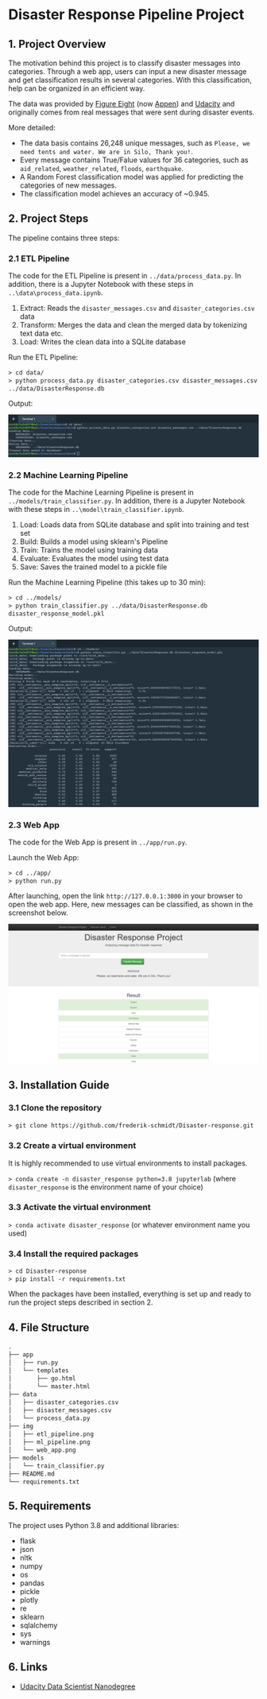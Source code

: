 # Disaster Response Pipeline Project

## 1. Project Overview

The motivation behind this project is to classify disaster messages into categories. Through a web app, users can input a new disaster message and get classification results in several categories. With this classification, help can be organized in an efficient way.

The data was provided by [Figure Eight](https://www.figure-eight.com/) (now [Appen](https://appen.com/)) and [Udacity](https://www.udacity.com/) and originally comes from real messages that were sent during disaster events.

More detailed:
- The data basis contains 26,248 unique messages, such as `Please, we need tents and water. We are in Silo, Thank you!`.
- Every message contains True/Falue values for 36 categories, such as `aid_related`, `weather_related`, `floods`, `earthquake`.
- A Random Forest classification model was applied for predicting the categories of new messages.
- The classification model achieves an accuracy of ~0.945.

## 2. Project Steps

The pipeline contains three steps:

### 2.1 ETL Pipeline

The code for the ETL Pipeline is present in `../data/process_data.py`. In addition, there is a Jupyter Notebook with these steps in `..\data\process_data.ipynb`.

1. Extract: Reads the `disaster_messages.csv` and `disaster_categories.csv` data
2. Transform: Merges the data and clean the merged data by tokenizing text data etc.
3. Load: Writes the clean data into a SQLite database

Run the ETL Pipeline:

```
> cd data/
> python process_data.py disaster_categories.csv disaster_messages.csv ../data/DisasterResponse.db
```

Output:

![alt text](/img/etl_pipeline.png "ETL Pipeline")

### 2.2 Machine Learning Pipeline

The code for the Machine Learning Pipeline is present in `../models/train_classifier.py`. In addition, there is a Jupyter Notebook with these steps in `..\model\train_classifier.ipynb`.

1. Load: Loads data from SQLite database and split into training and test set
2. Build: Builds a model using sklearn's Pipeline
3. Train: Trains the model using training data
4. Evaluate: Evaluates the model using test data
5. Save: Saves the trained model to a pickle file

Run the Machine Learning Pipeline (this takes up to 30 min):

```
> cd ../models/
> python train_classifier.py ../data/DisasterResponse.db disaster_response_model.pkl
```

Output:

![alt text](/img/ml_pipeline.png "Machine Learning Pipeline")

### 2.3 Web App

The code for the Web App is present in `../app/run.py`. 

Launch the Web App:

```
> cd ../app/
> python run.py
```

After launching, open the link `http://127.0.0.1:3000` in your browser to open the web app. Here, new messages can be classified, as shown in the screenshot below.

![alt text](/img/web_app.png "Disaster Response Project")

## 3. Installation Guide

### 3.1 Clone the repository

`> git clone https://github.com/frederik-schmidt/Disaster-response.git`

### 3.2 Create a virtual environment

It is highly recommended to use virtual environments to install packages.

`> conda create -n disaster_response python=3.8 jupyterlab`
(where `disaster_response` is the environment name of your choice)

### 3.3 Activate the virtual environment

`> conda activate disaster_response`
(or whatever environment name you used)

### 3.4 Install the required packages

```
> cd Disaster-response
> pip install -r requirements.txt
```

When the packages have been installed, everything is set up and ready to run the project steps described in section 2.

## 4. File Structure

```
.
├── app
│   ├── run.py
│   └── templates
│       ├── go.html
│       └── master.html
├── data
│   ├── disaster_categories.csv
│   ├── disaster_messages.csv
│   └── process_data.py
├── img
│   ├── etl_pipeline.png
│   ├── ml_pipeline.png
│   └── web_app.png
├── models
│   └── train_classifier.py
├── README.md
└── requirements.txt
```

## 5. Requirements

The project uses Python 3.8 and additional libraries:

- flask
- json
- nltk
- numpy
- os
- pandas
- pickle
- plotly
- re
- sklearn
- sqlalchemy
- sys
- warnings

## 6. Links

- [Udacity Data Scientist Nanodegree](https://www.udacity.com/course/data-scientist-nanodegree--nd025)
